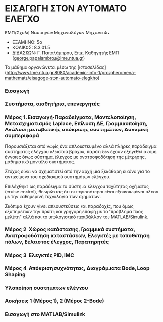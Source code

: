 # ΕΙΣΑΓΩΓΗ ΣΤΟΝ ΑΥΤΟΜΑΤΟ ΕΛΕΓΧΟ
ΕΜΠ/Σχολή Ναυπηγών Μηχανολόγων Μηχανικών
- ΕΞΑΜΗΝΟ: 5ο
- ΚΩΔΙΚΟΣ: 8.3.01.5
- ΔΙΔΑΣΚΩΝ: Γ. Παπαλάμπρου, Επικ. Καθηγητής ΕΜΠ (george.papalambrou@lme.ntua.gr)

Το μάθημα οργανώνεται μέσω της [ιστοσελίδας] (http://www.lme.ntua.gr:8080/academic-info-1/prospheromena-mathemata/eisagoge-ston-automato-elegkho)

### Εισαγωγή
### Συστήματα, αισθητήρια, επενεργητές

### Μέρος 1. Εισαγωγή-Παραδείγματα, Μοντελοποίηση, Μετασχηματισμός Laplace, Επίλυση ΔΕ, Γραμμικοποίηση, Ανάλυση μεταβατικής απόκρισης συστημάτων, Δυναμική συμπεριφορά

Παρουσιάζεται από νωρίς ένα απλουστευμένο αλλά πλήρες παράδειγμα συστήματος ελέγχου κλειστού βρόχου, παρότι δεν έχουν εξηγηθεί ακόμη έννοιες όπως σύστημα, έλεγχος με ανατροφοδότηση της μέτρησης, μαθηματικό μοντέλο συστήματος.  

Στόχος είναι να σχηματιστεί από την αρχή μια ξεκάθαρη εικόνα για το αντικείμενο του σχεδιασμού συστημάτων ελέγχου.

Επιλέχθηκε ως παράδειγμα το σύστημα ελέγχου ταχύτητας οχήματος (cruise control), θεωρώντας  ότι οι περισσότεροι είναι εξοικοιωμένοι πλέον με την καθημερινή τεχνολογία των οχημάτων. 

Σκόπιμα έχουν γίνει απλουστεύσεις και παραδοχές, που όμως εξυπηρετούν την πρώτη και γρήγορη επαφή με το "πρόβλημα προς μελέτη" αλλά και το υπολογιστικό περιβάλλον του MATLAB/Simulink.  


### Μέρος 2. Χώρος κατάστασης, Γραμμικά συστήματα, Ανατροφοδότηση καταστάσεων, Ελεγκτές με τοποθέτηση πόλων, Βέλτιστος έλεγχος, Παρατηρητές

### Μέρος 3. Ελεγκτές PID, IMC

### Μέρος 4. Απόκριση συχνότητας, Διαγράμματα Bode, Loop Shaping

### Υλοποίηση συστημάτων ελέγχου

### Ασκήσεις 1 (Μέρος 1), 2 (Μέρος 2-Bode)

### Εισαγωγή στο MATLAB/Simulink
